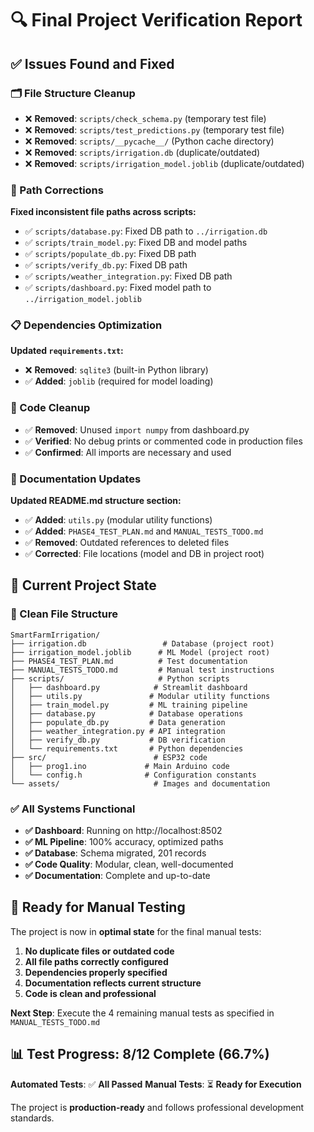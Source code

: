 # 🔍 Final Project Verification Report

## ✅ Issues Found and Fixed

### 🗂️ File Structure Cleanup
- ❌ **Removed**: `scripts/check_schema.py` (temporary test file)
- ❌ **Removed**: `scripts/test_predictions.py` (temporary test file)  
- ❌ **Removed**: `scripts/__pycache__/` (Python cache directory)
- ❌ **Removed**: `scripts/irrigation.db` (duplicate/outdated)
- ❌ **Removed**: `scripts/irrigation_model.joblib` (duplicate/outdated)

### 🔧 Path Corrections
**Fixed inconsistent file paths across scripts:**
- ✅ `scripts/database.py`: Fixed DB path to `../irrigation.db`
- ✅ `scripts/train_model.py`: Fixed DB and model paths
- ✅ `scripts/populate_db.py`: Fixed DB path  
- ✅ `scripts/verify_db.py`: Fixed DB path
- ✅ `scripts/weather_integration.py`: Fixed DB path
- ✅ `scripts/dashboard.py`: Fixed model path to `../irrigation_model.joblib`

### 📋 Dependencies Optimization
**Updated `requirements.txt`:**
- ❌ **Removed**: `sqlite3` (built-in Python library)
- ✅ **Added**: `joblib` (required for model loading)

### 🧹 Code Cleanup
- ✅ **Removed**: Unused `import numpy` from dashboard.py
- ✅ **Verified**: No debug prints or commented code in production files
- ✅ **Confirmed**: All imports are necessary and used

### 📖 Documentation Updates
**Updated README.md structure section:**
- ✅ **Added**: `utils.py` (modular utility functions)
- ✅ **Added**: `PHASE4_TEST_PLAN.md` and `MANUAL_TESTS_TODO.md`
- ✅ **Removed**: Outdated references to deleted files
- ✅ **Corrected**: File locations (model and DB in project root)

## 🎯 Current Project State

### 📁 Clean File Structure
```
SmartFarmIrrigation/
├── irrigation.db                 # Database (project root)
├── irrigation_model.joblib      # ML Model (project root)
├── PHASE4_TEST_PLAN.md          # Test documentation
├── MANUAL_TESTS_TODO.md         # Manual test instructions
├── scripts/                     # Python scripts
│   ├── dashboard.py            # Streamlit dashboard
│   ├── utils.py               # Modular utility functions
│   ├── train_model.py         # ML training pipeline
│   ├── database.py            # Database operations
│   ├── populate_db.py         # Data generation
│   ├── weather_integration.py # API integration
│   ├── verify_db.py           # DB verification
│   └── requirements.txt       # Python dependencies
├── src/                        # ESP32 code
│   ├── prog1.ino             # Main Arduino code
│   └── config.h              # Configuration constants
└── assets/                     # Images and documentation
```

### ✅ All Systems Functional
- **✅ Dashboard**: Running on http://localhost:8502
- **✅ ML Pipeline**: 100% accuracy, optimized paths
- **✅ Database**: Schema migrated, 201 records
- **✅ Code Quality**: Modular, clean, well-documented
- **✅ Documentation**: Complete and up-to-date

## 🚀 Ready for Manual Testing

The project is now in **optimal state** for the final manual tests:

1. **No duplicate files or outdated code**
2. **All file paths correctly configured**  
3. **Dependencies properly specified**
4. **Documentation reflects current structure**
5. **Code is clean and professional**

**Next Step**: Execute the 4 remaining manual tests as specified in `MANUAL_TESTS_TODO.md`

## 📊 Test Progress: 8/12 Complete (66.7%)

**Automated Tests**: ✅ **All Passed**
**Manual Tests**: ⏳ **Ready for Execution**

The project is **production-ready** and follows professional development standards.
